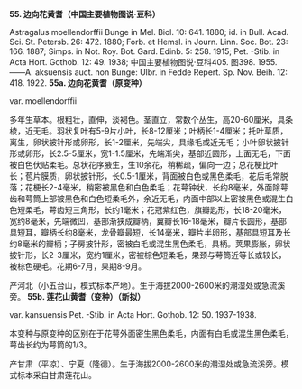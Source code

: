 **55. 边向花黄耆（中国主要植物图说·豆科）**

Astragalus moellendorffii Bunge in Mel. Biol. 10: 641. 1880; id. in Bull. Acad. Sci. St. Petersb. 26: 472. 1880; Forb. et Hemsl. in Journ. Linn. Soc. Bot. 23: 166. 1887; Simps. in Not. Roy. Bot. Gard. Edinb. 5: 258. 1915; Pet. -Stib. in Acta Hort. Gothob. 12: 49. 1938; 中国主要植物图说·豆科405. 图398. 1955. ——A. aksuensis auct. non Bunge: Ulbr. in Fedde Repert. Sp. Nov. Beih. 12: 418. 1922.
**55a. 边向花黄耆（原变种）**

var. moellendorffii

多年生草本。根粗壮，直伸，淡褐色。茎直立，常数个丛生，高20-60厘米，具条棱，近无毛。羽状复叶有5-9片小叶，长8-12厘米；叶柄长1-4厘米；托叶草质，离生，卵状披针形或卵形，长1-2厘米，先端尖，具缘毛或近无毛；小叶卵状披针形或卵形，长2.5-5厘米，宽1-1.5厘米，先端渐尖，基部近圆形，上面无毛，下面被白色伏贴柔毛。总状花序腋生，生10余花，稍稀疏，偏向一边；总花梗比叶长；苞片膜质，卵状披针形，长0.5-1厘米，背面被白色或黑色柔毛，花后毛常脱落；花梗长2-4毫米，稍密被黑色和白色柔毛；花萼钟状，长约8毫米，外面除萼齿和萼筒上部被黑色和白色短柔毛外，余近无毛，内面中部以上密被黑色或混生白色短柔毛，萼齿短三角形，长约1毫米；花冠紫红色，旗瓣匙形，长18-20毫米，宽约8毫米，先端微凹，基部渐狭成瓣柄，翼瓣长16-18毫米，瓣片长圆形，基部具短耳，瓣柄长约8毫米，龙骨瓣最短，长14毫米，瓣片半卵形，基部具短耳及长约8毫米的瓣柄；子房披针形，密被白毛或混生黑色柔毛，具柄。荚果膨胀，卵状披针形，长2-3厘米，宽约1厘米，密被棕色短柔毛，果颈与萼筒近等长或较长，被棕色硬毛。花期6-7月，果期8-9月。

产河北（小五台山，模式标本产地）。生于海拔2000-2600米的潮湿处或急流溪旁。
**55b. 莲花山黄耆（变种）（新拟）**

var. kansuensis Pet. -Stib. in Acta Hort. Gothob. 12: 50. 1937-1938.

本变种与原变种的区别在于花萼外面密生黑色柔毛，内面有白毛或混生黑色柔毛，萼齿长约为萼筒的1/3。

产甘肃（平凉）、宁夏（隆德）。生于海拔2000-2600米的潮湿处或急流溪旁。模式标本采自甘肃莲花山。
